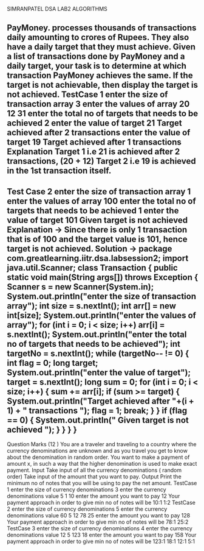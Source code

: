 SIMRANPATEL DSA LAB2 ALGORITHMS


PayMoney. processes thousands of transactions daily amounting to crores of Rupees. They 
also have a daily target that they must achieve. Given a list of transactions done by 
PayMoney and a daily target, your task is to determine at which transaction PayMoney 
achieves the same. If the target is not achievable, then display the target is not achieved.
TestCase 1
enter the size of transaction array
3
enter the values of array
20 12 31
enter the total no of targets that needs to be achieved
2
enter the value of target
21
Target achieved after 2 transactions 
enter the value of target
19
Target achieved after 1 transactions 
Explanation
Target 1 i.e 21 is achieved after 2 transactions, (20 + 12)
Target 2 i.e 19 is achieved in the 1st transaction itself.
-------------------------------------------------------
Test Case 2
enter the size of transaction array
1
enter the values of array
100
enter the total no of targets that needs to be achieved
1
enter the value of target
101
Given target is not achieved 
Explanation → Since there is only 1 transaction that is of 100 and the target value is 
101, hence target is not achieved.
Solution → 
package com.greatlearning.iitr.dsa.labsession2;
import java.util.Scanner;
class Transaction {
public static void main(String args[]) throws Exception {
Scanner s = new Scanner(System.in);
System.out.println("enter the size of transaction array");
int size = s.nextInt();
int arr[] = new int[size];
System.out.println("enter the values of array");
for (int i = 0; i < size; i++)
arr[i] = s.nextInt();
System.out.println("enter the total no of targets that needs to be achieved");
int targetNo = s.nextInt();
while (targetNo-- != 0) {
int flag = 0;
long target;
System.out.println("enter the value of target");
target = s.nextInt();
long sum = 0;
for (int i = 0; i < size; i++) {
sum += arr[i];
if (sum >= target) {
System.out.println("Target achieved after "+(i + 1) + " 
transactions ");
flag = 1;
break;
}
}
if (flag == 0) {
System.out.println(" Given target is not achieved ");
}
}
}
}
-----------------------------------------------------------------------------------------------------------
Question Marks (12 ) 
You are a traveler and traveling to a country where the currency denominations are 
unknown and as you travel you get to know about the denomination in random order.
You want to make a payment of amount x, in such a way that the higher denomination is 
used to make exact payment.
Input
Take input of all the currency denominations ( random order)
Take input of the amount that you want to pay.
Output
Print the minimum no of notes that you will be using to pay the net amount.
TestCase 1
enter the size of currency denominations 
3
enter the currency denominations value
5
1
10
enter the amount you want to pay
12
Your payment approach in order to give min no of notes will be
10:1
1:2
TestCase 2
enter the size of currency denominations 
5
enter the currency denominations value
60
5
12
78
25
enter the amount you want to pay
128
Your payment approach in order to give min no of notes will be
78:1
25:2
TestCase 3
enter the size of currency denominations 
4
enter the currency denominations value
12
5
123
18
enter the amount you want to pay
158
Your payment approach in order to give min no of notes will be
123:1
18:1
12:1
5:1